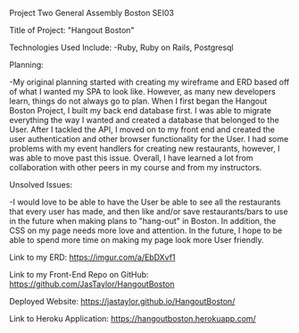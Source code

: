 Project Two General Assembly Boston SEI03

Title of Project: "Hangout Boston"

Technologies Used Include: -Ruby, Ruby on Rails, Postgresql

Planning:

-My original planning started with creating my wireframe and ERD based off of what I wanted my SPA to look like. However, as many new developers learn, things do not always go to plan. When I first began the Hangout Boston Project, I built my back end database first. I was able to migrate everything the way I wanted and created a database that belonged to the User. After I tackled the API, I moved on to my front end and created the user authentication and other browser functionality for the User. I had some problems with my event handlers for creating new restaurants, however, I was able to move past this issue. Overall, I have learned a lot from collaboration with other peers in my course and from my instructors.

Unsolved Issues:

-I would love to be able to have the User be able to see all the restaurants that every user has made, and then like and/or save restaurants/bars to use in the future when making plans to "hang-out" in Boston. In addition, the CSS on my page needs more love and attention. In the future, I hope to be able to spend more time on making my page look more User friendly.


Link to my ERD:
https://imgur.com/a/EbDXvf1


Link to my Front-End Repo on GitHub:
https://github.com/JasTaylor/HangoutBoston

Deployed Website: https://jastaylor.github.io/HangoutBoston/

Link to Heroku Application:
https://hangoutboston.herokuapp.com/
